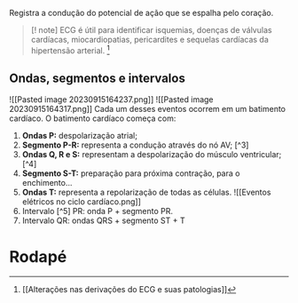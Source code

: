 Registra a condução do potencial de ação que se espalha pelo coração. 
>[! note]    ECG é útil para identificar isquemias, doenças de válvulas cardíacas, miocardiopatias, pericardites e sequelas cardíacas da hipertensão arterial. [^1] 
## Ondas, segmentos e intervalos

![[Pasted image 20230915164237.png]]
![[Pasted image 20230915164317.png]]
Cada um desses eventos ocorrem em um batimento cardíaco. O batimento cardíaco começa com: 
1. **Ondas P:** despolarização atrial; 
2. **Segmento P-R:** representa a condução através do nó AV; [^3]
3. **Ondas Q, R e S:** representam a despolarização do músculo ventricular; [^4]
4. **Segmento S-T:** preparação para próxima contração, para o enchimento...
5. **Ondas T:** representa a repolarização de todas as células. 
![[Eventos elétricos no ciclo cardíaco.png]]
6. Intervalo [^5] PR: onda P + segmento PR. 
7. Intervalo QR: ondas QRS + segmento ST + T
# Rodapé
[^1]: [[Alterações nas derivações do ECG e suas patologias]]